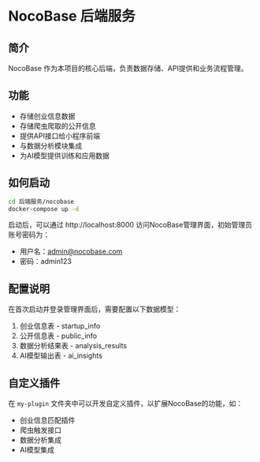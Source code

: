 # NocoBase 后端服务

## 简介
NocoBase 作为本项目的核心后端，负责数据存储、API提供和业务流程管理。

## 功能
- 存储创业信息数据
- 存储爬虫爬取的公开信息
- 提供API接口给小程序前端
- 与数据分析模块集成
- 为AI模型提供训练和应用数据

## 如何启动
```bash
cd 后端服务/nocobase
docker-compose up -d
```

启动后，可以通过 http://localhost:8000 访问NocoBase管理界面，初始管理员账号密码为：
- 用户名：admin@nocobase.com
- 密码：admin123

## 配置说明
在首次启动并登录管理界面后，需要配置以下数据模型：

1. 创业信息表 - startup_info
2. 公开信息表 - public_info
3. 数据分析结果表 - analysis_results
4. AI模型输出表 - ai_insights

## 自定义插件
在 `my-plugin` 文件夹中可以开发自定义插件，以扩展NocoBase的功能，如：
- 创业信息匹配插件
- 爬虫触发接口
- 数据分析集成
- AI模型集成